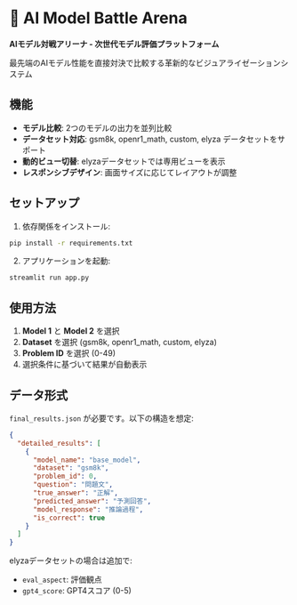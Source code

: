 # 🚀 AI Model Battle Arena
**AIモデル対戦アリーナ - 次世代モデル評価プラットフォーム**

最先端のAIモデル性能を直接対決で比較する革新的なビジュアライゼーションシステム

## 機能

- **モデル比較**: 2つのモデルの出力を並列比較
- **データセット対応**: gsm8k, openr1_math, custom, elyza データセットをサポート
- **動的ビュー切替**: elyzaデータセットでは専用ビューを表示
- **レスポンシブデザイン**: 画面サイズに応じてレイアウトが調整

## セットアップ

1. 依存関係をインストール:
```bash
pip install -r requirements.txt
```

2. アプリケーションを起動:
```bash
streamlit run app.py
```

## 使用方法

1. **Model 1** と **Model 2** を選択
2. **Dataset** を選択 (gsm8k, openr1_math, custom, elyza)
3. **Problem ID** を選択 (0-49)
4. 選択条件に基づいて結果が自動表示

## データ形式

`final_results.json` が必要です。以下の構造を想定:

```json
{
  "detailed_results": [
    {
      "model_name": "base_model",
      "dataset": "gsm8k", 
      "problem_id": 0,
      "question": "問題文",
      "true_answer": "正解",
      "predicted_answer": "予測回答",
      "model_response": "推論過程",
      "is_correct": true
    }
  ]
}
```

elyzaデータセットの場合は追加で:
- `eval_aspect`: 評価観点
- `gpt4_score`: GPT4スコア (0-5)